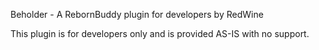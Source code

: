 ﻿Beholder - A RebornBuddy plugin for developers by RedWine

This plugin is for developers only and is provided AS-IS with no support.